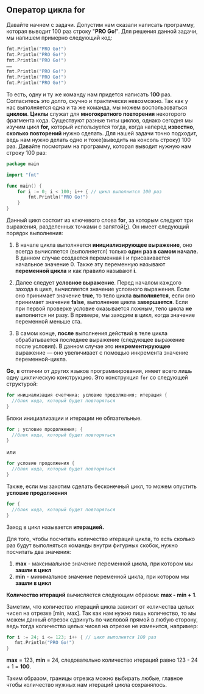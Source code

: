 ## Оператор цикла for

Давайте начнем с задачи. Допустим нам сказали написать программу, которая выводит 100 раз строку "**PRO Go**!". Для решения данной задачи, мы напишем примерно следующий код:

```go
fmt.Println("PRO Go!")
fmt.Println("PRO Go!")
fmt.Println("PRO Go!")
……
fmt.Println("PRO Go!")
fmt.Println("PRO Go!")
fmt.Println("PRO Go!")
```

То есть, одну и ту же команду нам придется написать **100** раз. Согласитесь это долго, скучно и практически невозможно. Так как у нас выполняется одна и та же команда, мы можем воспользоваться **циклом**. **Циклы** служат для **многократного повторения** некоторого фрагмента кода. Существуют разные типы циклов, однако сегодня мы изучим цикл **for,** который используется тогда, когда наперед **известно**, **сколько повторений** нужно сделать. Для нашей задачи точно подходит, ведь нам нужно делать одно и тоже(выводить на консоль строку) 100 раз. Давайте посмотрим на программу, которая выводит нужную нам строку 100 раз:

```go
package main

import "fmt"

func main() {
    for i := 0; i < 100; i++ { // цикл выполнится 100 раз
        fmt.Println("PRO Go!")
    }
}
```

 

Данный цикл состоит из ключевого слова **for**, за которым следуют три выражения, разделенных точками с запятой(**;**). Он имеет следующий порядок выполнения:

1. В начале цикла выполняется **инициализирующее выражение**, оно всегда вычисляется (выполняется) только **один раз в самом начале.** В данном случае создается переменная **i** и присваивается начальное значение 0. Также эту переменную называют **переменной цикла** и как правило называют **i**.
    
2. Далее следует **условное выражение**. Перед началом каждого захода в цикл, вычисляется значение условного выражения. Если оно принимает значение **true**, то тело цикла **выполняется**, если оно принимает значение **false**, выполнение цикла **завершается**. Если при первой проверке условие оказывается ложным, тело цикла **не** выполнится ни разу. В примере, мы заходим в цикл, когда значение переменной меньше ста.
    
3. В самом конце, **после** выполнения действий в теле цикла обрабатывается последнее выражение (следующее выражение после условия). В данном случае это **инкрементирующее** выражение — оно увеличивает с помощью инкремента значение переменной-цикла.


**Go**, в отличии от других языков программирования, имеет всего лишь одну циклическую конструкцию. Это конструкция `for` со следующей структурой:

```go
for инициализация счетчика; условие продолжения; итерация { 
  //блок кода, который будет повторяться
}
```

 

Блоки инициализации и итерации не обязательные.

```go
for ; условие продолжения; { 
  //блок кода, который будет повторяться
}
```

или

```go
for условие продолжения { 
  //блок кода, который будет повторяться
}
```

 

Также, если мы захотим сделать бесконечный цикл, то можем опустить **условие продолжения**

```go
for { 
  //блок кода, который будет повторяться
}
```

 

Заход в цикл называется **итерацией.**

Для того, чтобы посчитать количество итераций цикла, то есть сколько раз будут выполняться команды внутри фигурных скобок, нужно посчитать два значения:

1. **max** - максимальное значение переменной цикла, при котором мы **зашли в цикл**
2. **min** - минимальное значение переменной цикла, при котором мы **зашли в цикл**

**Количество итераций** вычисляется следующим образом: **max - min + 1**.

Заметим, что количество итераций цикла зависит от количества целых чисел на отрезке [min, мах]. Так как нам нужно лишь количество, то мы можем данный отрезок сдвинуть по числовой прямой в любую сторону, ведь тогда количество целых чисел на отрезке не изменится, например:

```go
for i := 24; i <= 123; i++ { // цикл выполнится 100 раз
   fmt.Println("PRO Go!")
}
```

**max** = 123, **min** = 24, следовательно количество итераций равно 123 - 24 + 1 = **100**.

Таким образом, границы отрезка можно выбирать любые, главное чтобы количество нужных нам итераций цикла сохранялось.